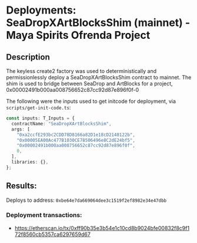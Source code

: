 # Deployments: SeaDropXArtBlocksShim (mainnet) - Maya Spirits Ofrenda Project

## Description

The keyless create2 factory was used to deterministically and permissionlessly deploy a SeaDropXArtBlocksShim contract to mainnet.
The shim is used to bridge between SeaDrop and ArtBlocks for a project, 0x00002491b000aa008756652c87cc92d87e896f0f-0

The following were the inputs used to get initcode for deployment, via `scripts/get-init-code.ts`:

```typescript
const inputs: T_Inputs = {
  contractName: "SeaDropXArtBlocksShim",
  args: [
    "0xa2ccfE293bc2CDD78D8166a82D1e18cD2148122b",
    "0x00005EA00Ac477B1030CE78506496e8C2dE24bf5",
    "0x00002491b000aa008756652c87cc92d87e896f0f",
    0,
  ],
  libraries: {},
};
```

## Results:

Deploys to address: `0xbe64e7da669064dee3c1519f2ef8982e34e47dbb`

### Deployment transactions:

- https://etherscan.io/tx/0xff90b35e3b54e1c10cd8b9024bfe00832f8c9f172f8560cb5357ca6297659d67
